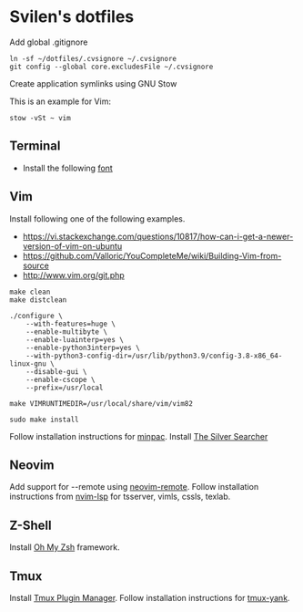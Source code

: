# Svilen's dotfiles

Add global .gitignore

```
ln -sf ~/dotfiles/.cvsignore ~/.cvsignore
git config --global core.excludesFile ~/.cvsignore
```

Create application symlinks using GNU Stow

This is an example for Vim:

```
stow -vSt ~ vim
```

## Terminal

* Install the following [font](https://github.com/belluzj/fantasque-sans)

## Vim

Install following one of the following examples.

* https://vi.stackexchange.com/questions/10817/how-can-i-get-a-newer-version-of-vim-on-ubuntu
* https://github.com/Valloric/YouCompleteMe/wiki/Building-Vim-from-source
* http://www.vim.org/git.php

```
make clean
make distclean

./configure \
	--with-features=huge \
	--enable-multibyte \
	--enable-luainterp=yes \
	--enable-python3interp=yes \
	--with-python3-config-dir=/usr/lib/python3.9/config-3.8-x86_64-linux-gnu \
	--disable-gui \
	--enable-cscope \
	--prefix=/usr/local

make VIMRUNTIMEDIR=/usr/local/share/vim/vim82

sudo make install
```

Follow installation instructions for [minpac](https://github.com/k-takata/minpac).
Install [The Silver Searcher](https://github.com/ggreer/the_silver_searcher)

## Neovim

Add support for --remote using [neovim-remote](https://github.com/mhinz/neovim-remote).
Follow installation instructions from [nvim-lsp](https://github.com/neovim/nvim-lsp) for tsserver, vimls, cssls, texlab.

## Z-Shell

Install [Oh My Zsh](https://github.com/robbyrussell/oh-my-zsh) framework.

## Tmux

Install [Tmux Plugin Manager](https://github.com/tmux-plugins/tpm).
Follow installation instructions for [tmux-yank](https://github.com/tmux-plugins/tmux-yank).
